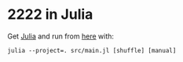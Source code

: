 # 2222 in Julia

Get [Julia](https://julialang.org/) and run from [here](/julia/by-ahmig/) with:

```shell
julia --project=. src/main.jl [shuffle] [manual]
```
